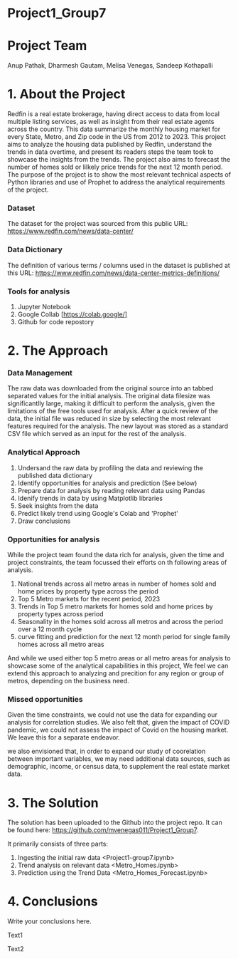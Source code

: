# Project1_Group7

# Project Team
Anup Pathak, Dharmesh Gautam, Melisa Venegas, Sandeep Kothapalli

# 1. About the Project
Redfin is a real estate brokerage, having direct access to data from local multiple listing services, as well as insight from their real estate agents across the country. This data summarize the monthly housing market for every State, Metro, and Zip code in the US from 2012 to 2023. This project aims to analyze the housing data published by Redfin, understand the trends in data overtime, and present its readers steps the team took to showcase the insights from the trends. The project also aims to forecast the number of homes sold or lilkely price trends for the next 12 month period. The purpose of the project is to show the most relevant technical aspects of Python libraries and use of Prophet to address the analytical requirements of the project.

### Dataset
The dataset for the project was sourced from this public URL: https://www.redfin.com/news/data-center/ 

### Data Dictionary
The definition of various terms / columns used in the dataset is published at this URL: https://www.redfin.com/news/data-center-metrics-definitions/

### Tools for analysis
1. Jupyter Notebook
2. Google Collab [https://colab.google/]
3. Github for code repostory 

# 2. The Approach

### Data Management
The raw data was downloaded from the original source into an tabbed separated values for the initial analysis. The original data filesize was significantlly large, making it difficult to perform the analysis, given the limitations of the free tools used for analysis. After a quick review of the data, the initial file was reduced in size by selecting the most relevant features required for the analysis. The new layout was stored as a standard CSV file which served as an input for the rest of the analysis.

### Analytical Approach
1. Undersand the raw data by profiling the data and reviewing the published data dictionary
2. Identify opportunities for analysis and prediction (See below)
3. Prepare data for analysis by reading relevant data using Pandas
4. Idenify trends in data by using Matplotlib libraries 
5. Seek insights from the data
6. Predict likely trend using Google's Colab and 'Prophet'
7. Draw conclusions

### Opportunities for analysis
While the project team found the data rich for analysis, given the time and project constraints, the team focussed their efforts on th following areas of analysis. 
1. National trends  across all metro areas in number of homes sold and home prices by property type across the period
2. Top 5 Metro markets for the recent period, 2023
3. Trends in Top 5 metro markets for homes sold and home prices by property types across period
4. Seasonality in the homes sold across all metros and across the period over a 12 month cycle
5. curve fitting and prediction for the next 12 month period for single family homes across all metro areas

And while we used either top 5 metro areas  or all metro areas for analysis to showcase some of the analytical capabilities in this project, We feel we can extend this approach to analyzing and precition for any region or group of metros, depending on the business need.

### Missed opportunities
Given the time constraints, we could not use the data for expanding our analysis for correlation studies. We also felt that, given the impact of COVID pandemic, we could not assess the impact of Covid on the housing market. We leave this for a separate endeavor.

we also envisioned that, in order to expand our study of coorelation between important variables, we may need additional data sources, such as demographic, income, or census data, to supplement the real estate market data.

# 3. The Solution
The solution has been uploaded to the Github into the project repo. It can be found here: https://github.com/mvenegas011/Project1_Group7.

It primarily consists of three parts:
1. Ingesting the initial raw data <Project1-group7.ipynb>
2. Trend analysis on relevant data <Metro_Homes.ipynb>
3. Prediction using the Trend Data <Metro_Homes_Forecast.ipynb>
   
# 4. Conclusions
Write your conclusions here.

Text1

Text2